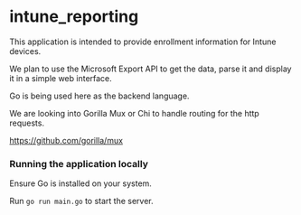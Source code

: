 # intune_reporting

This application is intended to provide enrollment information for Intune devices.

We plan to use the Microsoft Export API to get the data, parse it and display it in a simple web interface.

Go is being used here as the backend language.

We are looking into Gorilla Mux or Chi to handle routing for the http requests.

https://github.com/gorilla/mux

### Running the application locally

Ensure Go is installed on your system.

Run `go run main.go` to start the server.
